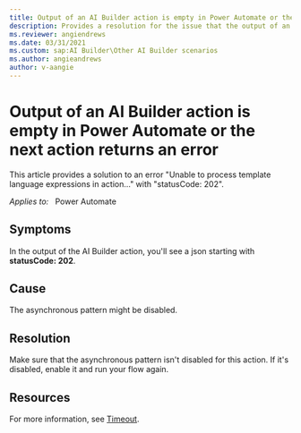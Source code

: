 ```yaml
---
title: Output of an AI Builder action is empty in Power Automate or the next action returns an error
description: Provides a resolution for the issue that the output of an AI Builder action is empty in Power Automate or the next action returns an error.
ms.reviewer: angiendrews
ms.date: 03/31/2021
ms.custom: sap:AI Builder\Other AI Builder scenarios
ms.author: angieandrews
author: v-aangie
---
```

# Output of an AI Builder action is empty in Power Automate or the next action returns an error

This article provides a solution to an error "Unable to process template language expressions in action..." with "statusCode: 202".

_Applies to:_ &nbsp; Power Automate

## Symptoms

In the output of the AI Builder action, you'll see a json starting with **statusCode: 202**.

## Cause

The asynchronous pattern might be disabled.

## Resolution

Make sure that the asynchronous pattern isn't disabled for this action. If it's disabled, enable it and run your flow again.

## Resources

For more information, see [Timeout](/power-automate/limits-and-config#timeout).
